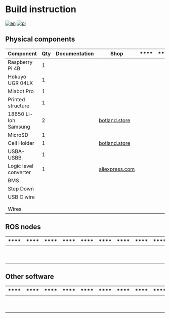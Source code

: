 # Build instruction

[![en](https://img.shields.io/badge/lang-en-red.svg)](https://github.com/mrrys00/eng-thesis-autonomous-mobile-robot/blob/master/build-instruction/README.md)
[![pl](https://img.shields.io/badge/lang-pl-green.svg)](https://github.com/mrrys00/eng-thesis-autonomous-mobile-robot/blob/master/build-instruction/README.pl.md)

## Physical components

| **Component** | **Qty** | **Documentation** | **Shop** | **** | **** | **** | **** | **** | **** |
|---|---|---|---|---|---|---|---|---|---|
| Raspberry Pi 4B | 1 |  |  |  |  |  |  |  |  |
| Hokuyo UGR 04LX | 1 |  |  |  |  |  |  |  |  |
| Miabot Pro | 1 |  |  |  |  |  |  |  |  |
| Printed structure | 1 |  |  |  |  |  |  |  |  |
| 18650 Li-Ion Samsung | 2 |  | [botland.store](https://botland.store/li-ion-batteries/10035-18650-li-ion-samsung-inr18650-25r-2500mah-5900000000176.html) |  |  |  |  |  |  |
| MicroSD | 1 |  |  |  |  |  |  |  |  |
| Cell Holder | 1 |  | [botland.store](https://botland.store/battery-holders/16517-cell-holder-for-2x-18650-battery-without-wires-5904422344603.html) |  |  |  |  |  |  |
| USBA-USBB | 1 |  |  |  |  |  |  |  |  |
| Logic level converter | 1 |  | [aliexpress.com](https://pl.aliexpress.com/i/32612366630.html?gatewayAdapt=glo2pol) |  |  |  |  |  |  |
| BMS |  |  |  |  |  |  |  |  |  |
| Step Down |  |  |  |  |  |  |  |  |  |
| USB C wire |  |  |  |  |  |  |  |  |  |
|  |  |  |  |  |  |  |  |  |  |
|  |  |  |  |  |  |  |  |  |  |
| Wires |  |  |  |  |  |  |  |  |  |

## ROS nodes

| **** | **** | **** | **** | **** | **** | **** | **** | **** | **** |
|---|---|---|---|---|---|---|---|---|---|
|  |  |  |  |  |  |  |  |  |  |
|  |  |  |  |  |  |  |  |  |  |
|  |  |  |  |  |  |  |  |  |  |
|  |  |  |  |  |  |  |  |  |  |
|  |  |  |  |  |  |  |  |  |  |
|  |  |  |  |  |  |  |  |  |  |
|  |  |  |  |  |  |  |  |  |  |
|  |  |  |  |  |  |  |  |  |  |
|  |  |  |  |  |  |  |  |  |  |

## Other software

| **** | **** | **** | **** | **** | **** | **** | **** | **** | **** |
|---|---|---|---|---|---|---|---|---|---|
|  |  |  |  |  |  |  |  |  |  |
|  |  |  |  |  |  |  |  |  |  |
|  |  |  |  |  |  |  |  |  |  |
|  |  |  |  |  |  |  |  |  |  |
|  |  |  |  |  |  |  |  |  |  |
|  |  |  |  |  |  |  |  |  |  |
|  |  |  |  |  |  |  |  |  |  |
|  |  |  |  |  |  |  |  |  |  |
|  |  |  |  |  |  |  |  |  |  |
